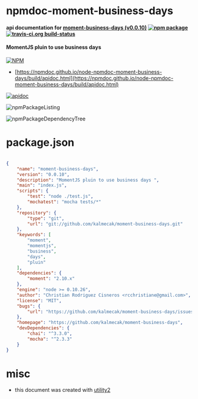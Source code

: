 # npmdoc-moment-business-days

#### api documentation for  [moment-business-days (v0.0.10)](https://github.com/kalmecak/moment-business-days)  [![npm package](https://img.shields.io/npm/v/npmdoc-moment-business-days.svg?style=flat-square)](https://www.npmjs.org/package/npmdoc-moment-business-days) [![travis-ci.org build-status](https://api.travis-ci.org/npmdoc/node-npmdoc-moment-business-days.svg)](https://travis-ci.org/npmdoc/node-npmdoc-moment-business-days)

#### MomentJS pluin to use business days

[![NPM](https://nodei.co/npm/moment-business-days.png?downloads=true&downloadRank=true&stars=true)](https://www.npmjs.com/package/moment-business-days)

- [https://npmdoc.github.io/node-npmdoc-moment-business-days/build/apidoc.html](https://npmdoc.github.io/node-npmdoc-moment-business-days/build/apidoc.html)

[![apidoc](https://npmdoc.github.io/node-npmdoc-moment-business-days/build/screenCapture.buildCi.browser.%252Ftmp%252Fbuild%252Fapidoc.html.png)](https://npmdoc.github.io/node-npmdoc-moment-business-days/build/apidoc.html)

![npmPackageListing](https://npmdoc.github.io/node-npmdoc-moment-business-days/build/screenCapture.npmPackageListing.svg)

![npmPackageDependencyTree](https://npmdoc.github.io/node-npmdoc-moment-business-days/build/screenCapture.npmPackageDependencyTree.svg)



# package.json

```json

{
    "name": "moment-business-days",
    "version": "0.0.10",
    "description": "MomentJS pluin to use business days ",
    "main": "index.js",
    "scripts": {
        "test": "node ./test.js",
        "mochatest": "mocha tests/*"
    },
    "repository": {
        "type": "git",
        "url": "git://github.com/kalmecak/moment-business-days.git"
    },
    "keywords": [
        "moment",
        "momentjs",
        "business",
        "days",
        "pluin"
    ],
    "dependencies": {
        "moment": "2.10.x"
    },
    "engine": "node >= 0.10.26",
    "author": "Christian Rodriguez Cisneros <rcchristiane@gmail.com>",
    "license": "MIT",
    "bugs": {
        "url": "https://github.com/kalmecak/moment-business-days/issues"
    },
    "homepage": "https://github.com/kalmecak/moment-business-days",
    "devDependencies": {
        "chai": "^3.3.0",
        "mocha": "^2.3.3"
    }
}
```



# misc
- this document was created with [utility2](https://github.com/kaizhu256/node-utility2)
